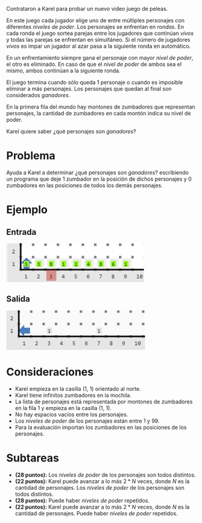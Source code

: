 Contrataron a Karel para probar un nuevo video juego de peleas.

En este juego cada jugador elige uno de entre múltiples personajes con diferentes _niveles de poder_. Los personajes se enfrentan en _rondas_. En cada ronda el juego sortea parejas entre los jugadores que continúan _vivos_ y todas las parejas se enfrentan en simultáneo. Si el número de jugadores _vivos_ es impar un jugador al azar pasa a la siguiente ronda en automático.

En un enfrentamiento siempre gana el personaje con mayor _nivel de poder_, el otro es eliminado. En caso de que el _nivel de poder_ de ambos sea el mismo, ambos continúan a la siguiente ronda.

El juego termina cuando sólo queda $1$ personaje o cuando es imposible eliminar a más personajes. Los personajes que quedan al final son considerados _ganadores_.

En la primera fila del mundo hay montones de zumbadores que representan personajes, la cantidad de zumbadores en cada montón indica su nivel de poder.

Karel quiere saber ¿qué personajes son _ganadores_?

# Problema

Ayuda a Karel a determinar ¿qué personajes son _ganadores_? escribiendo un programa que deje $1$ zumbador en la posición de dichos personajes y $0$ zumbadores en las posiciones de todos los demás personajes.

# Ejemplo

## Entrada

![Entrada 1](entrada1.png)

## Salida

![Salida 1](salida1.png)

# Consideraciones

- Karel empieza en la casilla (1, 1) orientado al norte.
- Karel tiene infinitos zumbadores en la mochila.
- La lista de personajes está representada por montones de zumbadores en la fila $1$ y empieza en la casilla (1, 1).
- No hay espacios vacíos entre los personajes.
- Los _niveles de poder_ de los personajes están entre $1$ y $99$.
- Para la evaluación importan los zumbadores en las posiciones de los personajes.

# Subtareas

- **(28 puntos):** Los _niveles de poder_ de los personajes son todos distintos.
- **(22 puntos):** Karel puede avanzar a lo más $2 * N$ veces, donde $N$ es la cantidad de personajes. Los _niveles de poder_ de los personajes son todos distintos.
- **(28 puntos):** Puede haber _niveles de poder_ repetidos.
- **(22 puntos):** Karel puede avanzar a lo más $2 * N$ veces, donde $N$ es la cantidad de personajes. Puede haber _niveles de poder_ repetidos.
